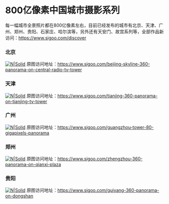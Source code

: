 # 800亿像素中国城市摄影系列
每一幅城市全景照片都在800亿像素左右，目前已经发布的城市有北京、天津、广州、郑州、贵阳、石家庄、哈尔滨等，另外还有天安门、故宫系列等，全部作品新访问：https://www.sigoo.com/discover

### 北京
[![N|Solid](https://pics.sigoo.com/featureimgs/00018/025.jpg!featuredimg640x320)](https://www.sigoo.com/beijing-skyline-360-panorama-on-central-radio-tv-tower)
原图访问地址：https://www.sigoo.com/beijing-skyline-360-panorama-on-central-radio-tv-tower

### 天津
[![N|Solid](https://pics.sigoo.com/featureimgs/00019/000.jpg!featuredimg640x320)](https://www.sigoo.com/tianjing-360-panorama-on-tianjing-tv-tower)
原图访问地址：https://www.sigoo.com/tianjing-360-panorama-on-tianjing-tv-tower

### 广州
[![N|Solid](https://pics.sigoo.com/featureimgs/00024/009.jpg!featuredimg640x320)](https://www.sigoo.com/guangzhou-tower-80-gigapixels-panorama)
原图访问地址：https://www.sigoo.com/guangzhou-tower-80-gigapixels-panorama

### 郑州
[![N|Solid](https://pics.sigoo.com/featureimgs/00022/000.jpg!featuredimg640x320)](https://www.sigoo.com/zhengzhou-360-panorama-on-qianxi-plaza)
原图访问地址：https://www.sigoo.com/zhengzhou-360-panorama-on-qianxi-plaza

### 贵阳
[![N|Solid](https://pics.sigoo.com/featureimgs/00020/000.jpg!featuredimg640x320)](https://www.sigoo.com/guiyang-360-panorama-on-dongshan)
原图访问地址：https://www.sigoo.com/guiyang-360-panorama-on-dongshan

